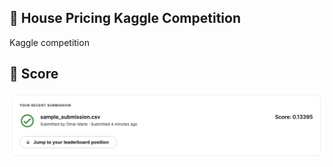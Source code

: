 ## 🏡 House Pricing Kaggle Competition
Kaggle competition 

## 📸 Score

![Screenshot](screen.png)
<br/>

